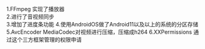 1.FFmpeg 实现了播放器  
2.进行了音视频同步  
3.增加了进度条功能
4.使用AndroidOS做了Android11以及以上的系统的分区存储
5.AvcEncoder MediaCodec对视频进行压缩，压缩成h264
6.XXPermissions 通过这个三方框架管理的权限申请